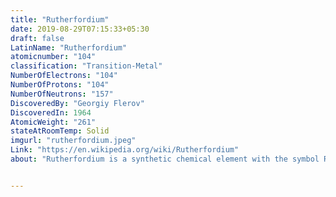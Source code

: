 ```yaml
---
title: "Rutherfordium"
date: 2019-08-29T07:15:33+05:30
draft: false
LatinName: "Rutherfordium"
atomicnumber: "104"
classification: "Transition-Metal"
NumberOfElectrons: "104"
NumberOfProtons: "104"
NumberOfNeutrons: "157" 
DiscoveredBy: "Georgiy Flerov" 
DiscoveredIn: 1964
AtomicWeight: "261"
stateAtRoomTemp: Solid
imgurl: "rutherfordium.jpeg"
Link: "https://en.wikipedia.org/wiki/Rutherfordium"
about: "Rutherfordium is a synthetic chemical element with the symbol Rf and atomic number 104, named after New Zealand physicist Ernest Rutherford. As a synthetic element, it is not found in nature and can only be created in a laboratory. It is radioactive; the most stable known isotope, 267Rf, has a half-life of approximately 1.3 hours."


---
```


